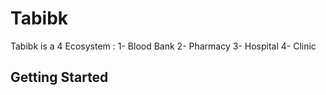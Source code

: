 # Tabibk

Tabibk is a 4 Ecosystem :
    1- Blood Bank
    2- Pharmacy
    3- Hospital
    4- Clinic
    
    

## Getting Started
